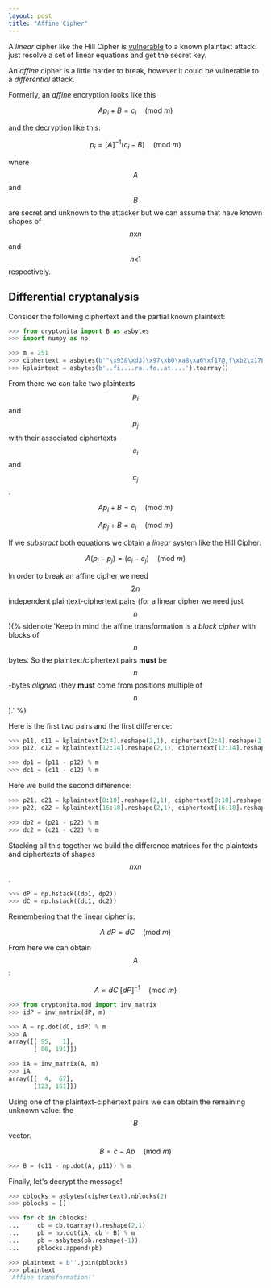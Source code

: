 ```yaml
---
layout: post
title: "Affine Cipher"
---
```


A *linear* cipher like the Hill Cipher is
[vulnerable](/book-of-gehn/articles/2019/01/02/Break-Hill-Cipher-with-a-Known-Plaintext-Attack.html)
to a known plaintext attack: just resolve a set of linear
equations and get the secret key.

An *affine* cipher is a little harder to break, however it could
be vulnerable to a *differential* attack.
<!--more-->

Formerly, an *affine* encryption looks like this

$$ A p_i + B = c_i\quad(\textrm{mod } m)$$

and the decryption like this:

$$ p_i = [A]^{-1} (c_i - B)\quad(\textrm{mod } m)$$

where $$A$$ and $$B$$ are secret and unknown to the attacker
but we can assume that have known shapes of $$n\textrm{x}n$$ and
$$n\textrm{x}1$$ respectively.

## Differential cryptanalysis

Consider the following ciphertext and the partial known plaintext:

```python
>>> from cryptonita import B as asbytes
>>> import numpy as np

>>> m = 251
>>> ciphertext = asbytes(b'"\x93&\xd3)\x97\xb0\xa8\xa6\xf17@,f\xb2\x17LsNs\xe0\xd7').toarray()
>>> kplaintext = asbytes(b'..fi....ra..fo..at....').toarray()
```

From there we can take two plaintexts $$p_i$$ and $$p_j$$ with their associated
ciphertexts $$c_i$$ and $$c_j$$.

$$ A p_i + B = c_i\quad(\textrm{mod } m)$$

$$ A p_j + B = c_j\quad(\textrm{mod } m)$$

If we *substract* both equations we obtain a *linear* system
like the Hill Cipher:

$$
A (p_i - p_j) = (c_i - c_j)\quad(\textrm{mod } m)
$$

In order to break an affine cipher we need $$2n$$ independent
plaintext-ciphertext pairs (for a linear cipher we need just $$n$$){% sidenote
'Keep in mind the affine transformation is a *block cipher* with blocks
of $$n$$ bytes.
So the plaintext/ciphertext pairs **must** be $$n$$-bytes *aligned*
(they **must** come from positions multiple of $$n$$).'
%}

Here is the first two pairs and the first difference:

```python
>>> p11, c11 = kplaintext[2:4].reshape(2,1), ciphertext[2:4].reshape(2,1)
>>> p12, c12 = kplaintext[12:14].reshape(2,1), ciphertext[12:14].reshape(2,1)

>>> dp1 = (p11 - p12) % m
>>> dc1 = (c11 - c12) % m
```

Here we build the second difference:

```python
>>> p21, c21 = kplaintext[8:10].reshape(2,1), ciphertext[8:10].reshape(2,1)
>>> p22, c22 = kplaintext[16:18].reshape(2,1), ciphertext[16:18].reshape(2,1)

>>> dp2 = (p21 - p22) % m
>>> dc2 = (c21 - c22) % m
```

Stacking all this together we build the difference matrices for
the plaintexts and ciphertexts of shapes $$n\textrm{x}n$$.

```python
>>> dP = np.hstack((dp1, dp2))
>>> dC = np.hstack((dc1, dc2))
```

Remembering that the linear cipher is:

$$ A\ dP = dC \quad(\textrm{mod } m)$$

From here we can obtain $$A$$:

$$ A = dC\ [dP]^{-1} \quad(\textrm{mod } m)$$

```python
>>> from cryptonita.mod import inv_matrix
>>> idP = inv_matrix(dP, m)

>>> A = np.dot(dC, idP) % m
>>> A
array([[ 95,   1],
       [ 88, 191]])

>>> iA = inv_matrix(A, m)
>>> iA
array([[  4,  67],
       [123, 161]])
```

Using one of the plaintext-ciphertext pairs we can obtain
the remaining unknown value: the $$B$$ vector.

$$ B = c - A p \quad(\textrm{mod } m)$$

```python
>>> B = (c11 - np.dot(A, p11)) % m
```

Finally, let's decrypt the message!

```python
>>> cblocks = asbytes(ciphertext).nblocks(2)
>>> pblocks = []

>>> for cb in cblocks:
...     cb = cb.toarray().reshape(2,1)
...     pb = np.dot(iA, cb - B) % m
...     pb = asbytes(pb.reshape(-1))
...     pblocks.append(pb)

>>> plaintext = b''.join(pblocks)
>>> plaintext
'Affine transformation!'
```
